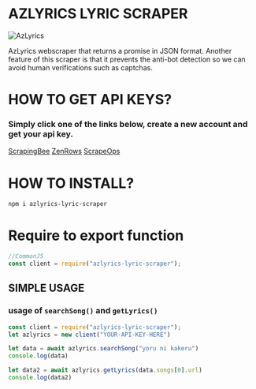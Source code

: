 # AZLYRICS LYRIC SCRAPER

![AzLyrics](https://www.azlyrics.com/az_logo_tr.png)

AzLyrics webscraper that returns a promise in JSON format. Another feature of this scraper is that it prevents the anti-bot detection so we can avoid human verifications such as captchas.

# HOW TO GET API KEYS?
### Simply click one of the links below, create a new account and get your api key.
[ScrapingBee](https://www.scrapingbee.com)
[ZenRows](https://www.zenrows.com)
[ScrapeOps](https://scrapeops.io)

# HOW TO INSTALL?
```
npm i azlyrics-lyric-scraper
```

# Require to export function
```js
//CommonJS
const client = require("azlyrics-lyric-scraper");
```

## SIMPLE USAGE
### usage of `searchSong()` and `getLyrics()`
```js
const client = require("azlyrics-lyric-scraper");
let azlyrics = new client("YOUR-API-KEY-HERE")

let data = await azlyrics.searchSong("yoru ni kakeru")
console.log(data)

let data2 = await azlyrics.getLyrics(data.songs[0].url)
console.log(data2)
```